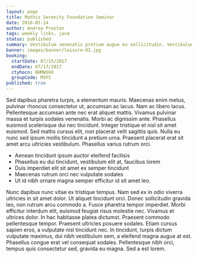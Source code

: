 ```yaml
---
layout: page
title: Mathis Serenity Foundation Seminar
date: 2016-05-24
author: Andrea Preston
tags: weekly links, java
status: published
summary: Vestibulum venenatis pretium augue eu sollicitudin. Vestibulum rutrum.
banner: images/banner/leisure-02.jpg
booking:
  startDate: 07/15/2017
  endDate: 07/17/2017
  ctyhocn: BHMWIHX
  groupCode: MSFS
published: true
---
```

Sed dapibus pharetra turpis, a elementum mauris. Maecenas enim metus, pulvinar rhoncus consectetur ut, accumsan ac lacus. Nam ac libero lacus. Pellentesque accumsan ante nec erat aliquet mattis. Vivamus pulvinar massa et turpis sodales venenatis. Morbi ac dignissim ante. Phasellus euismod scelerisque dui nec tincidunt. Integer tristique et nisl sit amet euismod. Sed mattis cursus elit, non placerat velit sagittis quis. Nulla eu nunc sed ipsum mollis tincidunt a pretium urna. Praesent placerat erat sit amet arcu ultricies vestibulum. Phasellus varius rutrum orci.

* Aenean tincidunt ipsum auctor eleifend facilisis
* Phasellus eu dui tincidunt, vestibulum elit at, faucibus lorem
* Duis imperdiet elit sit amet ex semper tincidunt
* Maecenas rutrum orci nec vulputate sodales
* Ut id nibh ornare magna semper efficitur id sit amet leo.

Nunc dapibus nunc vitae ex tristique tempus. Nam sed ex in odio viverra ultricies in sit amet dolor. Ut aliquet tincidunt orci. Donec sollicitudin gravida leo, non rutrum arcu commodo a. Fusce pharetra tempor imperdiet. Morbi efficitur interdum elit, euismod feugiat risus molestie nec. Vivamus et ultrices dolor. In hac habitasse platea dictumst. Praesent commodo pellentesque tempor. Praesent ultricies posuere sodales. Etiam cursus sapien eros, a vulputate nisl tincidunt nec. In tincidunt, turpis dictum vulputate maximus, dui nibh vestibulum sem, a eleifend magna augue at est. Phasellus congue erat vel consequat sodales. Pellentesque nibh orci, tempus quis consectetur sed, gravida eu magna. Sed a est lorem.
